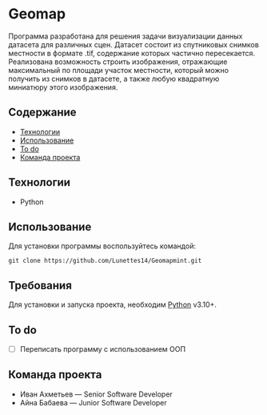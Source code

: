 # Geomap
Программа разработана для решения задачи визуализации данных датасета для различных сцен. Датасет состоит из спутниковых снимков местности в формате .tif, содержание которых частично пересекается. Реализована возможность строить изображения, отражающие максимальный по площади участок местности, который можно получить из снимков в датасете, а также любую квадратную миниатюру этого изображения.

## Содержание
- [Технологии](#технологии)
- [Использование](#использование)
- [To do](#to-do)
- [Команда проекта](#команда-проекта)

## Технологии
- Python

## Использование

Для установки программы воспользуйтесь командой:

    git clone https://github.com/Lunettes14/Geomapmint.git


## Требования
Для установки и запуска проекта, необходим [Python](https://www.python.org/) v3.10+.



## To do
- [ ] Переписать программу с использованием ООП

## Команда проекта

- Иван Ахметьев — Senior Software Developer
- Айна Бабаева — Junior Software Developer


